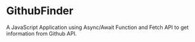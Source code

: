# GithubFinder
A JavaScript Application using Async/Await Function and Fetch API to get information from Github API. 
